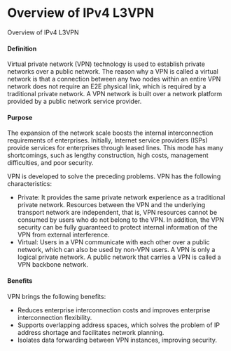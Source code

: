 Overview of IPv4 L3VPN
======================

Overview of IPv4 L3VPN

#### Definition

Virtual private network (VPN) technology is used to establish private networks over a public network. The reason why a VPN is called a virtual network is that a connection between any two nodes within an entire VPN network does not require an E2E physical link, which is required by a traditional private network. A VPN network is built over a network platform provided by a public network service provider.


#### Purpose

The expansion of the network scale boosts the internal interconnection requirements of enterprises. Initially, Internet service providers (ISPs) provide services for enterprises through leased lines. This mode has many shortcomings, such as lengthy construction, high costs, management difficulties, and poor security.

VPN is developed to solve the preceding problems. VPN has the following characteristics:

* Private: It provides the same private network experience as a traditional private network. Resources between the VPN and the underlying transport network are independent, that is, VPN resources cannot be consumed by users who do not belong to the VPN. In addition, the VPN security can be fully guaranteed to protect internal information of the VPN from external interference.
* Virtual: Users in a VPN communicate with each other over a public network, which can also be used by non-VPN users. A VPN is only a logical private network. A public network that carries a VPN is called a VPN backbone network.

#### Benefits

VPN brings the following benefits:

* Reduces enterprise interconnection costs and improves enterprise interconnection flexibility.
* Supports overlapping address spaces, which solves the problem of IP address shortage and facilitates network planning.
* Isolates data forwarding between VPN instances, improving security.